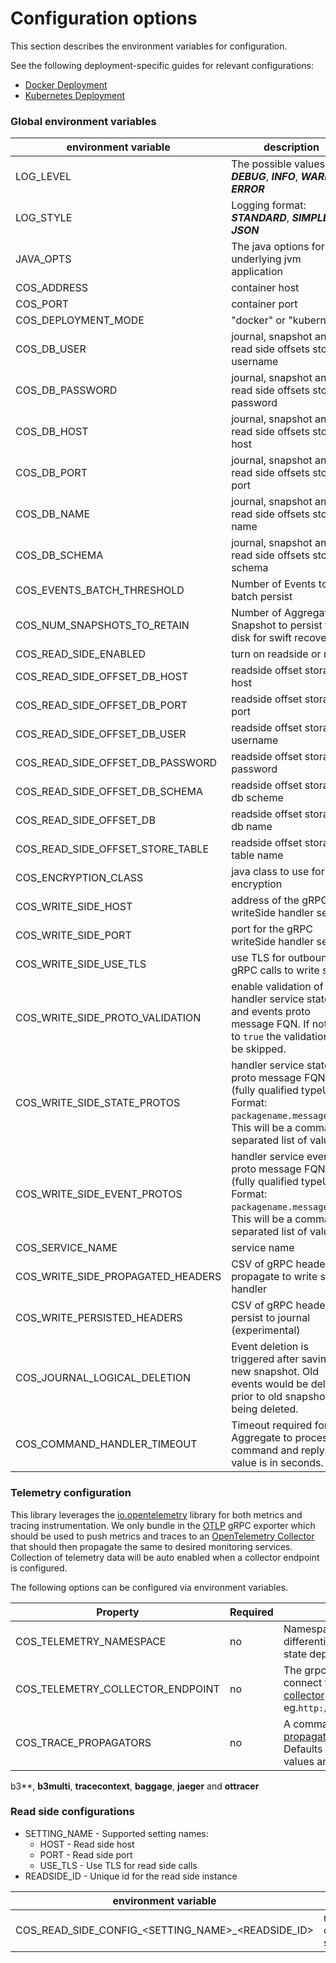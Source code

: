 # Configuration options

This section describes the environment variables for configuration.

See the following deployment-specific guides for relevant configurations:

- [Docker Deployment](./docker-deployment.md)
- [Kubernetes Deployment](./kubernetes-deployment.md)

### Global environment variables

| environment variable | description | default |
|--- | --- | --- |
| LOG_LEVEL | The possible values are: _**DEBUG**_, _**INFO**_, _**WARN**_, _**ERROR**_ | DEBUG |
| LOG_STYLE | Logging format: _**STANDARD**_, _**SIMPLE**_, _**JSON**_ | _**JSON**_ |
| JAVA_OPTS | The java options for the underlying jvm application | -Xms256M -Xmx1G -XX:+UseG1GC |
| COS_ADDRESS | container host | 0.0.0.0 |
| COS_PORT | container port | 9000 |
| COS_DEPLOYMENT_MODE | "docker" or "kubernetes" | "docker" |
| COS_DB_USER | journal, snapshot and read side offsets store username | postgres |
| COS_DB_PASSWORD | journal, snapshot and read side offsets store password | changeme |
| COS_DB_HOST | journal, snapshot and read side offsets store host | localhost |
| COS_DB_PORT | journal, snapshot and read side offsets store port | 5432 |
| COS_DB_NAME | journal, snapshot and read side offsets store db name | postgres |
| COS_DB_SCHEMA | journal, snapshot and read side offsets store db schema | public |
| COS_EVENTS_BATCH_THRESHOLD | Number of Events to batch persist | 100 |
| COS_NUM_SNAPSHOTS_TO_RETAIN | Number of Aggregate Snapshot to persist to disk for swift recovery | 2 |
| COS_READ_SIDE_ENABLED | turn on readside or not | false |
| COS_READ_SIDE_OFFSET_DB_HOST | readside offset storage host | localhost |
| COS_READ_SIDE_OFFSET_DB_PORT | readside offset storage port | 5432 |
| COS_READ_SIDE_OFFSET_DB_USER | readside offset storage username | postgres |
| COS_READ_SIDE_OFFSET_DB_PASSWORD | readside offset storage password | changeme |
| COS_READ_SIDE_OFFSET_DB_SCHEMA | readside offset storage db scheme | postgres |
| COS_READ_SIDE_OFFSET_DB | readside offset storage db name | postgres |
| COS_READ_SIDE_OFFSET_STORE_TABLE | readside offset storage table name | read_side_offsets |
| COS_ENCRYPTION_CLASS | java class to use for encryption | <none> |
| COS_WRITE_SIDE_HOST | address of the gRPC writeSide handler service | <none> |
| COS_WRITE_SIDE_PORT | port for the gRPC writeSide handler service | <none> |
| COS_WRITE_SIDE_USE_TLS | use TLS for outbound gRPC calls to write side | false |
| COS_WRITE_SIDE_PROTO_VALIDATION | enable validation of the handler service states and events proto message FQN. If not set to `true` the validation will be skipped.  | false |
| COS_WRITE_SIDE_STATE_PROTOS | handler service states proto message FQN (fully qualified typeUrl). Format: `packagename.messagename`. This will be a comma separated list of values | <none> |
| COS_WRITE_SIDE_EVENT_PROTOS | handler service events proto message FQN (fully qualified typeUrl). Format: `packagename.messagename`. This will be a comma separated list of values | <none> |
| COS_SERVICE_NAME | service name | chiefofstate |
| COS_WRITE_SIDE_PROPAGATED_HEADERS | CSV of gRPC headers to propagate to write side handler | <none> |
| COS_WRITE_PERSISTED_HEADERS | CSV of gRPC headers to persist to journal (experimental) | <none> |
| COS_JOURNAL_LOGICAL_DELETION | Event deletion is triggered after saving a new snapshot. Old events would be deleted prior to old snapshots being deleted. | false |
| COS_COMMAND_HANDLER_TIMEOUT | Timeout required for the Aggregate to process command and reply. The value is in seconds. | 5 |

### Telemetry configuration

This library leverages the [io.opentelemetry](https://opentelemetry.io/docs/java/) library for both metrics and tracing
instrumentation. We only bundle in
the [OTLP](https://github.com/open-telemetry/opentelemetry-specification/blob/main/specification/protocol/otlp.md) gRPC
exporter which should be used to push metrics and traces to
an [OpenTelemetry Collector](https://opentelemetry.io/docs/collector/)
that should then propagate the same to desired monitoring services. Collection of telemetry data will be auto enabled
when a collector endpoint is configured.

The following options can be configured via environment variables.

Property | Required | Description
--- | --- | ---
COS_TELEMETRY_NAMESPACE | no | Namespace to be used to differentiate different chief of state deployments
COS_TELEMETRY_COLLECTOR_ENDPOINT | no | The grpc endpoint to be use to connect to an [opentelemetry collector](https://opentelemetry.io/docs/collector/) eg.`http://otlp.collector:4317`
COS_TRACE_PROPAGATORS | no | A comma separated list of [propagators](https://github.com/open-telemetry/opentelemetry-specification/blob/main/specification/context/api-propagators.md#propagators-distribution) to enable. Defaults to `b3multi`. Valid values are **
b3**, **b3multi**, **tracecontext**, **baggage**, **jaeger** and **ottracer**

### Read side configurations

- SETTING_NAME - Supported setting names:
    - HOST - Read side host
    - PORT - Read side port
    - USE_TLS - Use TLS for read side calls
- READSIDE_ID - Unique id for the read side instance

| environment variable | description | default |
|--- | --- | --- |
| COS_READ_SIDE_CONFIG_<SETTING_NAME>_<READSIDE_ID> | readside configuration settings | <none> |
